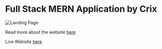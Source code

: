 # Full Stack MERN Application by Crix

![Landing Page](https://i.ibb.co/f2gP54c/blog-landing-110cd33b87e5074c9838-min.png)

Read more about the website [here](https://ivuschua.com/projects/blogapp)

Live Website [here](https://blogapp-crix.netlify.app/).
